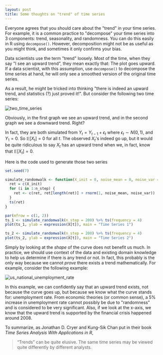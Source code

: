 ```yaml
---
layout: post
title: Some thoughts on "trend" of time series
---
```


Everyone agrees that you should care about the "trend" in your time series. For example, it is a common practice to "decompose" your time series into 3 components: trend, seasonality, and randomness. You can do this easily in R using `decompose()`. However, decomposition might not be as useful as you might think, and sometimes it only confirms your bias.

Data scientists use the term "trend" loosely. Most of the time, when they say "I see an upward trend", they mean exactly that: The plot goes upward. If a data scientist, with this assumption, use `decompose()` to decompose the time series at hand, he will only see a smoothed version of the original time series.

As a result, he might be tricked into thinking "there is indeed an upward trend, and statistics (?) just proved it!". But consider the following two time series:

![two_time_series]({{site.baseurl}}/assets/00000d.png)

Obviously, in the first graph we see an upward trend, and in the second graph we see a downward trend. Right?

In fact, they are both simulated from $Y_t = Y_{t-1} + \epsilon_t$ where $\epsilon_t \sim N(0,1)$, and $Y_1 = 0$. So $\mathbb{E}\left[X_t\right] = 0$ for all $t$. The observed $X_t$'s indeed go up, but it would be quite ridiculous to say $X_t$ has an upward trend when we, in fact, know that $\mathbb{E}\left[X_t\right] = 0$.

Here is the code used to generate those two series

```R
set.seed(7)

simulate_randomwalk <- function(X_init = 0, noise_mean = 0, noise_var = 1, n_step) {
  ret = c(X_init)
  for (i in 1:n_step) {
    ret <- c(ret, ret[length(ret)] + rnorm(1, noise_mean, noise_var))
  }
  ts(ret)
}

par(mfrow = c(1, 2))
ts_1 <- simulate_randomwalk(n_step = 200) %>% ts(frequency = 4)
plot(ts_1, ylab = expression(X[t]), main = "Time Series 1")

ts_2 <- simulate_randomwalk(n_step = 200) %>% ts(frequency = 4)
plot(ts_2, ylab = expression(X[t]), main = "Time Series 2")
```

Simply by looking at the _shape_ of the curve does not benefit us much. In practice, we should use context of the data and existing domain knowledge to help us determine if there is any trend or not. In fact, this probably is the only way because we cannot _prove_ there exists a trend mathematically. For example, consider the following example:

![us_national_unemployment_rate]({{site.baseurl}}/assets/000007.png)

In this example, we can confidently say that an upward trend exists, not because the curve goes up, but because we know what the curve stands for: unemployment rate. From economic theories (or common sense), a 5% increase in unemployment rate cannot possibly be due to "randomness" and is considered to be very significant. Also, if we look at the x-axis, we know that the upward trend is supported by the financial crisis happened around 2008.

To summarize, as Jonathan D. Cryer and Kung-Sik Chan put in their book _Time Series Analysis With Applications in R_,

>“Trends” can be quite elusive. The same time series may be viewed quite differently by different analysts.
